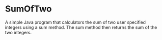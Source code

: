 # SumOfTwo
A simple Java program that calculators the sum of two user specified integers using a sum method. The sum method then returns the sum of the two integers.
